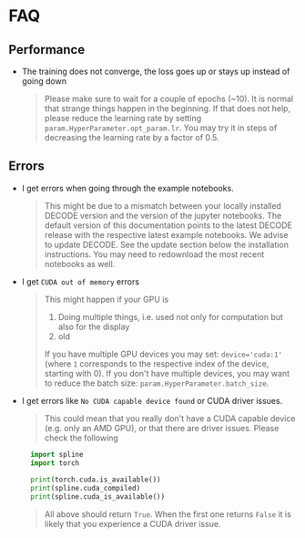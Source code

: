 # FAQ

## Performance
- The training does not converge, the loss goes up or stays up instead of going down
    > Please make sure to wait for a couple of epochs (~10). It is normal that strange things happen in the beginning. If that does not help, please reduce the learning rate by setting `param.HyperParameter.opt_param.lr`. You may try it in steps of decreasing the learning rate by a factor of 0.5.


## Errors
- I get errors when going through the example notebooks.
    > This might be due to a mismatch between your locally installed DECODE version and the version of the jupyter notebooks. The default version of this documentation points to the latest DECODE release with the respective latest example notebooks.
    We advise to update DECODE. See the update section below the installation instructions. You may need to redownload the most recent notebooks as well.

- I get `CUDA out of memory` errors
    > This might happen if your GPU is 
    > 1. Doing multiple things, i.e. used not only for computation but also for the display
    > 2. old
    > 
    > If you have multiple GPU devices you may set: `device='cuda:1'` (where `1` corresponds to the respective index of the device, starting with 0). If you don't have multiple devices, you may want to reduce the batch size: `param.HyperParameter.batch_size`.

- I get errors like `No CUDA capable device found` or CUDA driver issues.
    > This could mean that you really don't have a CUDA capable device (e.g. only an AMD GPU), or that there are
    driver issues. Please check the following
    ```python
      import spline
      import torch
      
      print(torch.cuda.is_available())
      print(spline.cuda_compiled)
      print(spline.cuda_is_available())
    ```
    > All above should return `True`. When the first one returns `False` it is likely that you experience a CUDA
    driver issue.